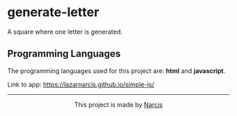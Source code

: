 # generate-letter

A square where one letter is generated.

## Programming Languages

The programming languages used for this project are: <b>html</b> and <b>javascript</b>.

Link to app: https://lazarnarcis.github.io/simple-js/

<hr>

<p align="center">This project is made by <a href="https://lazarnarcis.github.io">Narcis</a></p>